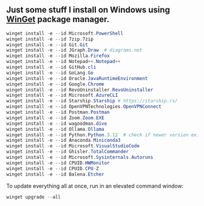 ## Just some stuff I install on Windows using [WinGet](https://github.com/microsoft/winget-cli) package manager.

```powershell
winget install -e --id Microsoft.PowerShell
winget install -e --id 7zip.7zip
winget install -e --id Git.Git
winget install -e --id JGraph.Draw  # diagrams.net
winget install -e --id Mozilla.Firefox
winget install -e --id Notepad++.Notepad++
winget install -e --id GitHub.cli
winget install -e --id GoLang.Go
winget install -e --id Oracle.JavaRuntimeEnvironment
winget install -e --id Google.Chrome
winget install -e --id RevoUninstaller.RevoUninstaller
winget install -e --id Microsoft.AzureCLI
winget install -e --id Starship.Starship # https://starship.rs/
winget install -e --id OpenVPNTechnologies.OpenVPNConnect
winget install -e --id Postman.Postman
winget install -e --id Zoom.Zoom.EXE
winget install -e --id wagoodman.dive
winget install -e --id Ollama.Ollama
winget install -e --id Python.Python.3.12  # check if newer version exists and change here
winget install -e --id Anaconda.Miniconda3
winget install -e --id Microsoft.VisualStudioCode
winget install -e --id Ghisler.TotalCommander
winget install -e --id Microsoft.Sysinternals.Autoruns
winget install -e --id CPUID.HWMonitor
winget install -e --id CPUID.CPU-Z
winget install -e --id Balena.Etcher
```

To update everything all at once, run in an elevated command window:
```powershell
winget upgrade --all
```
